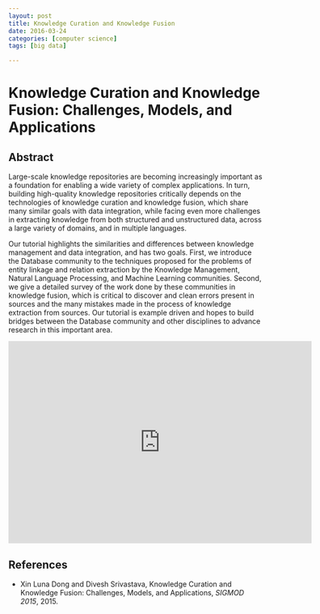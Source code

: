 ```yaml
---
layout: post
title: Knowledge Curation and Knowledge Fusion
date: 2016-03-24
categories: [computer science]
tags: [big data]

---
```


# Knowledge Curation and Knowledge Fusion: Challenges, Models, and Applications

## Abstract

Large-scale knowledge repositories are becoming increasingly important as a foundation for enabling a wide variety of complex applications. In turn, building high-quality knowledge repositories critically depends on the technologies of knowledge curation and knowledge fusion, which share many similar goals with data integration, while facing even more challenges in extracting knowledge from both structured and unstructured data, across a large variety of domains, and in multiple languages.

Our tutorial highlights the similarities and differences between knowledge management and data integration, and has two goals. First, we introduce the Database community to the techniques proposed for the problems of entity linkage and relation extraction by the Knowledge Management, Natural Language Processing, and Machine Learning communities. Second, we give a detailed survey of the work done by these communities in knowledge fusion, which is critical to discover and clean errors present in sources and the many mistakes made in the process of knowledge extraction from sources. Our tutorial is example driven and hopes to build bridges between the Database community and other disciplines to advance research in this important area.

<iframe width="600" height="400" src="https://www.youtube.com/embed/Z6tmDdrBnpU" frameborder="0" allowfullscreen></iframe>


## References


* Xin Luna Dong and Divesh Srivastava, Knowledge Curation and Knowledge Fusion: Challenges, Models, and Applications, *SIGMOD 2015*, 2015. 
